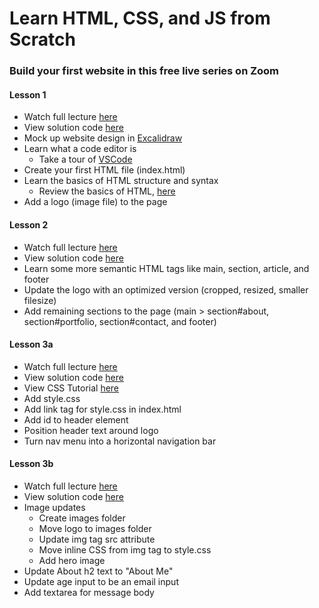 # Learn HTML, CSS, and JS from Scratch
### Build your first website in this free live series on Zoom

#### Lesson 1
- Watch full lecture [here](https://youtu.be/GI9FEnnFbZU?feature=shared)
- View solution code [here](https://github.com/nax3t/beginners-html-css-js/tree/lesson_1)
- Mock up website design in [Excalidraw](https://www.excalidraw.com/)
- Learn what a code editor is
  - Take a tour of [VSCode](https://code.visualstudio.com/)
- Create your first HTML file (index.html)
- Learn the basics of HTML structure and syntax
  - Review the basics of HTML, [here](https://developer.mozilla.org/en-US/docs/Learn/Getting_started_with_the_web/HTML_basics)
- Add a logo (image file) to the page

#### Lesson 2
- Watch full lecture [here](https://youtu.be/KSqimyoYfYo)
- View solution code [here](https://github.com/nax3t/beginners-html-css-js/tree/lesson_2)
- Learn some more semantic HTML tags like main, section, article, and footer
- Update the logo with an optimized version (cropped, resized, smaller filesize)
- Add remaining sections to the page (main > section#about, section#portfolio, section#contact, and footer)

#### Lesson 3a
- Watch full lecture [here](https://www.youtube.com/watch?v=XeY3j3UZVhA)
- View solution code [here](https://github.com/nax3t/beginners-html-css-js/tree/lesson_3a)
- View CSS Tutorial [here](https://www.w3schools.com/Css/css_intro.asp)
- Add style.css
- Add link tag for style.css in index.html
- Add id to header element
- Position header text around logo
- Turn nav menu into a horizontal navigation bar

#### Lesson 3b
- Watch full lecture [here](#)
- View solution code [here](https://github.com/nax3t/beginners-html-css-js/tree/lesson_3b)
- Image updates
  - Create images folder
  - Move logo to images folder
  - Update img tag src attribute
  - Move inline CSS from img tag to style.css
  - Add hero image
- Update About h2 text to "About Me"
- Update age input to be an email input
- Add textarea for message body
